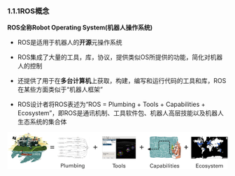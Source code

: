 ### 1.1.1ROS概念

**ROS全称Robot Operating System\(机器人操作系统\)**

* ROS是适用于机器人的**开源**元操作系统

* ROS集成了大量的工具，库，协议，提供类似OS所提供的功能，简化对机器人的控制

* 还提供了用于在**多台计算机**上获取，构建，编写和运行代码的工具和库，ROS在某些方面类似于“机器人框架”

* ROS设计者将ROS表述为“ROS = Plumbing + Tools + Capabilities + Ecosystem”，即ROS是通讯机制、工具软件包、机器人高层技能以及机器人生态系统的集合体

![](/assets/05ROS简介.png "05ROS简介")

